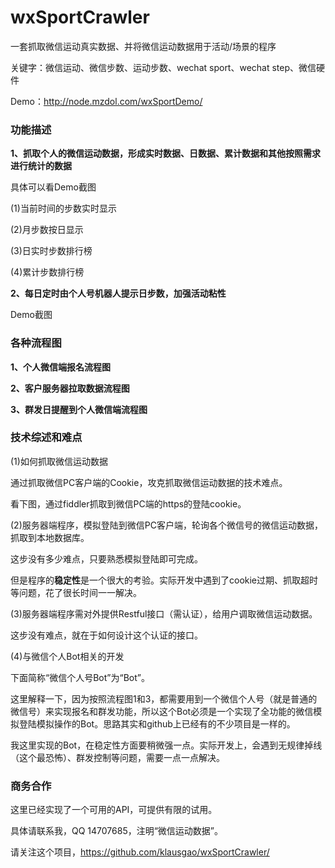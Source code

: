 # wxSportCrawler
一套抓取微信运动真实数据、并将微信运动数据用于活动/场景的程序

关键字：微信运动、微信步数、运动步数、wechat sport、wechat step、微信硬件

Demo：http://node.mzdol.com/wxSportDemo/

### 功能描述
**1、抓取个人的微信运动数据，形成实时数据、日数据、累计数据和其他按照需求进行统计的数据**

具体可以看Demo截图

(1)当前时间的步数实时显示

(2)月步数按日显示

(3)日实时步数排行榜

(4)累计步数排行榜

**2、每日定时由个人号机器人提示日步数，加强活动粘性**

Demo截图

### 各种流程图

**1、个人微信端报名流程图**

**2、客户服务器拉取数据流程图**

**3、群发日提醒到个人微信端流程图**


### 技术综述和难点

(1)如何抓取微信运动数据

通过抓取微信PC客户端的Cookie，攻克抓取微信运动数据的技术难点。

看下图，通过fiddler抓取到微信PC端的https的登陆cookie。

(2)服务器端程序，模拟登陆到微信PC客户端，轮询各个微信号的微信运动数据，抓取到本地数据库。

这步没有多少难点，只要熟悉模拟登陆即可完成。

但是程序的**稳定性**是一个很大的考验。实际开发中遇到了cookie过期、抓取超时等问题，花了很长时间一一解决。

(3)服务器端程序需对外提供Restful接口（需认证），给用户调取微信运动数据。

这步没有难点，就在于如何设计这个认证的接口。

(4)与微信个人Bot相关的开发

下面简称“微信个人号Bot”为“Bot”。

这里解释一下，因为按照流程图1和3，都需要用到一个微信个人号（就是普通的微信号）来实现报名和群发功能，所以这个Bot必须是一个实现了全功能的微信模拟登陆模拟操作的Bot。思路其实和github上已经有的不少项目是一样的。

我这里实现的Bot，在稳定性方面要稍微强一点。实际开发上，会遇到无规律掉线（这个最恐怖）、群发控制等问题，需要一点一点解决。

### 商务合作

这里已经实现了一个可用的API，可提供有限的试用。

具体请联系我，QQ 14707685，注明“微信运动数据”。

请关注这个项目，https://github.com/klausgao/wxSportCrawler/
